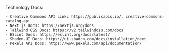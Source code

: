 Technology Docs:

    - Creative Commons API Link: https://publicapis.io/, creative-commons-catalog-api
    - Next.js Docs: https://nextjs.org/docs
    - Tailwind CSS Docs: https://v2.tailwindcss.com/docs
    - ESLint Docs: https://eslint.org/docs/latest/
    - Shaden-UI Docs: https://ui.shadcn.com/docs/installation/next
    - Pexels API Docs: https://www.pexels.com/api/documentation/
